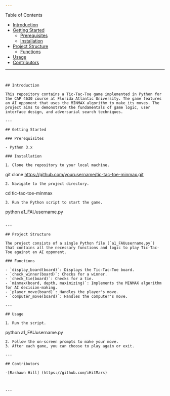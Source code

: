 ```yaml
---
```

Table of Contents

- [Introduction](#introduction)
- [Getting Started](#getting-started)
  - [Prerequisites](#prerequisites)
  - [Installation](#installation)
- [Project Structure](#project-structure)
  - [Functions](#functions)
- [Usage](#usage)
- [Contributors](#contributors)

---
```


## Introduction

This repository contains a Tic-Tac-Toe game implemented in Python for the CAP 4630 course at Florida Atlantic University. The game features an AI opponent that uses the MINMAX algorithm to make its moves. The project aims to demonstrate the fundamentals of game logic, user interface design, and adversarial search techniques.

---

## Getting Started

### Prerequisites

- Python 3.x

### Installation

1. Clone the repository to your local machine.
   ```
   git clone https://github.com/yourusername/tic-tac-toe-minmax.git
   ```
2. Navigate to the project directory.
   ```
   cd tic-tac-toe-minmax
   ```
3. Run the Python script to start the game.
   ```
   python a1_FAUusername.py
   ```

---

## Project Structure

The project consists of a single Python file (`a1_FAUusername.py`) that contains all the necessary functions and logic to play Tic-Tac-Toe against an AI opponent.

### Functions

- `display_board(board)`: Displays the Tic-Tac-Toe board.
- `check_winner(board)`: Checks for a winner.
- `check_tie(board)`: Checks for a tie.
- `minmax(board, depth, maximizing)`: Implements the MINMAX algorithm for AI decision-making.
- `player_move(board)`: Handles the player's move.
- `computer_move(board)`: Handles the computer's move.

---

## Usage

1. Run the script.
   ```
   python a1_FAUusername.py
   ```
2. Follow the on-screen prompts to make your move.
3. After each game, you can choose to play again or exit.

---

## Contributors

-[Rashawn Hill] (https://github.com/iHitMars)



---
```
